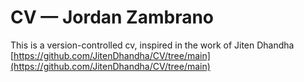 # CV — Jordan Zambrano


This is a version-controlled cv, inspired in the work of Jiten Dhandha [https://github.com/JitenDhandha/CV/tree/main](https://github.com/JitenDhandha/CV/tree/main)